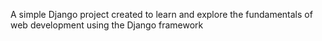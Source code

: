 A simple Django project created to learn and explore the fundamentals of web development using the Django framework

